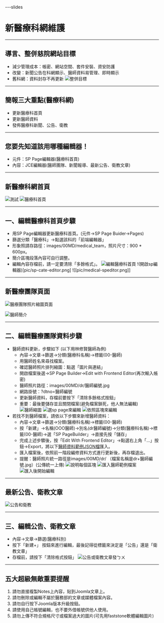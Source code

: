---slides
# 新醫療科網維護

---

## 導言、整併慈院網站目標
- 減少管理成本：帳密、網站空間、套件安裝、資安防護
- 改變：新聞公告在科網顯示、醫師資料易管理、即時顯示
- 舊科網：資料封存不再更新
![整併目標](pic/goal2.png)
---
## 簡報三大重點(醫療科網)
- 更新醫療科首頁
- 更新醫師資料
- 發佈醫療科新聞、公告、衛教
---
## 您要先知道該用哪種編輯器！
- 元件：SP Page編輯器(醫療科首頁)
- 內容：JCE編輯器(醫師團隊、新聞報導、最新公告、衛教文章)
---
## 新醫療科網首頁
![測試](pic/homepage.png)
![醫療科首頁](pic/homepage.png)

---
## 一、編輯醫療科首頁步驟
- 用SP Page編輯器更新醫療科首頁。(元件->SP Page Buider->Pages)
- 篩選分類「醫療科」->點選該科的「前端編輯器」
- 形象照請存路徑：images/00MD/medical_team，照片尺寸：900 * 600px。
- 簡介區塊段落內容可自行調整。
- 編輯內容存檔前，請一定要清除「多餘格式」。
![編輯醫療科首頁](pic/sp-page01.png)
!(開啟sp編輯器)[pic/sp-cate-editor.png]
![[pic/medical-speditor.png]]

---
## 新醫療團隊頁面

![醫療團隊照片縮圖頁面](pic/medical-team.png)

![醫師簡介](pic/lin.png)

---
## 二、編輯醫療團隊資料步驟
- 醫師資料更新，步驟如下 (以下用林修賢醫師為例)
	- 內容->文章->篩選->分類(醫療科名稱)->標籤(00-醫師)
	- 用醫師姓名來尋找檔案。
	- 確認醫師照片排列縮圖：點選「圖片與連結」
	- 開啟檔案後選->SP Page Builder->Edit with Frontend Editor(再次輸入帳密)
	- 醫師照片路徑：images/00MD/dr/醫師編號.jpg
	- 網路掛號：?dtno=醫師編號
	- 更新醫師資料，存檔前要按下「清除多餘格式按鈕」
	- 重要：最後要儲存並且關閉檔案(避免檔案鎖死，他人無法編輯)
![醫師縮圖](pic/dr-pic.png)
![選sp page來編輯](pic/editor-lin.png)
![依照區塊來編輯](pic/editor-lin2.png)
- 若找不到醫師檔案，請依以下步驟來新增醫師資料：
	- 內容->文章->篩選->分類(醫療科名稱)->標籤(00-醫師)
	- 按「新建」->名稱(OOO醫師)->別名(dr醫師編號)->分類(醫療科名稱)->標籤(00-醫師)->選「SP PageBuilder」->直接先按「儲存」
	- 完成上述步驟後，按「Edit With Frontend Editor」->點選右上角「...」按鈕->Export，將以下[醫師資料範例JSON檔](https://drive.google.com/file/d/1oBwWFhSFFyXtu0lAE-Z4JE9h6cTzBJcY/view?usp=sharing)匯入。
	- 匯入檔案後，依照前一階段編修資料方式進行更新後，再存檔退出。
	- 提醒：醫師照片統一路徑是images/00MD/dr/ （檔案名稱是dr+醫師編號.jpg）(公傳統一上傳)
![說明每個區塊](pic/new-dr.png)
![匯入醫師範例檔案](pic/import01.png)
![匯入後開始編輯](pic/dr-tmp.png)

---
## 最新公告、衛教文章
![公告和衛教](pic/news-edu.png)

---
## 三、編輯公告、衛教文章
- 內容->文章->篩選(醫療科別)
- 按下「新建+」 按鈕來進行編輯，最後記得從標籤來決定是「公告」還是「衛教文章」
- 存檔前，請按下「清除格式按鈕」
![公告或衛教文章發ㄅㄨ](pic/edit-news-edu.png)
---
## 五大超級無敵重要提醒
1. 請勿直接複製Notes上內容，貼到Joomla文章上。
2. 請勿刪除或編輯不屬於醫務部的文章或媒體檔案內容。
3. 請勿自行按下Joomla版本升級按鈕。
4. 請使用自己帳號編輯，也不要外借帳號供他人使用。
5. 請勿上傳不符合規格尺寸或檔案過大的圖片(可先用faststone軟體編輯圖片)